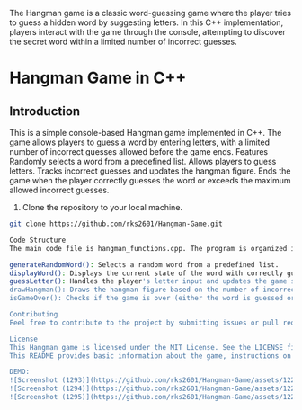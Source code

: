 The Hangman game is a classic word-guessing game where the player tries to guess a hidden word by suggesting letters. In this C++ implementation, players interact with the game through the console, attempting to discover the secret word within a limited number of incorrect guesses.
# Hangman Game in C++

## Introduction

This is a simple console-based Hangman game implemented in C++. The game allows players to guess a word by entering letters, with a limited number of incorrect guesses allowed before the game ends.
Features
Randomly selects a word from a predefined list.
Allows players to guess letters.
Tracks incorrect guesses and updates the hangman figure.
Ends the game when the player correctly guesses the word or exceeds the maximum allowed incorrect guesses.
1. Clone the repository to your local machine.

```bash
git clone https://github.com/rks2601/Hangman-Game.git

Code Structure
The main code file is hangman_functions.cpp. The program is organized into functions for better readability and maintainability.

generateRandomWord(): Selects a random word from a predefined list.
displayWord(): Displays the current state of the word with correctly guessed letters and underscores for unknown letters.
guessLetter(): Handles the player's letter input and updates the game state accordingly.
drawHangman(): Draws the hangman figure based on the number of incorrect guesses.
isGameOver(): Checks if the game is over (either the word is guessed or too many incorrect guesses).

Contributing
Feel free to contribute to the project by submitting issues or pull requests. Bug fixes, new features, and improvements are welcome.

License
This Hangman game is licensed under the MIT License. See the LICENSE file for details.
This README provides basic information about the game, instructions on how to play, details on the code structure, and guidance for contributing and licensing. Customize it as needed based on the specific details of your Hangman game implementation.

DEMO:
![Screenshot (1293)](https://github.com/rks2601/Hangman-Game/assets/122681297/fefbd93a-34f1-40b6-b7b8-328ab31045b2)
![Screenshot (1294)](https://github.com/rks2601/Hangman-Game/assets/122681297/bb17ad63-c9c5-4535-91fb-856b1acffd56)
![Screenshot (1295)](https://github.com/rks2601/Hangman-Game/assets/122681297/5b77d65a-ae43-41c2-8e75-0c44db8df468)




